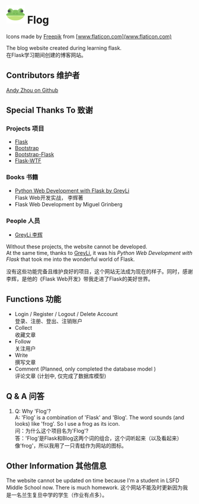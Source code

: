 # <img src="app/static/favicon/favicon.svg" width="50px"> Flog
Icons made by
[Freepik]("https://www.flaticon.com/authors/freepik") from
[www.flaticon.com](www.flaticon.com)

The blog website created during learning flask.  
在Flask学习期间创建的博客网站。

## Contributors 维护者

[Andy Zhou on Github](https://github.com/z-t-y "ZTY")

## Special Thanks To 致谢

### Projects 项目

- [Flask](https://github.com/pallets/flask)
- [Bootstrap](https://github.com/twbs/bootstrap)
- [Bootstrap-Flask](https://github.com/greyli/bootstrap-flask)
- [Flask-WTF](https://github.com/lepture/flask-wtf)

### Books 书籍

- [Python Web Development with Flask by GreyLi](https://helloflask.com)  
  Flask Web开发实战， 李辉著
- Flask Web Development by Miguel Grinberg

### People 人员

- [GreyLi 李辉](https://greyli.com)

Without these projects, the website cannot be developed.  
At the same time, thanks to [GreyLi](https://greyli.com), it was his _Python Web Development with Flask_
that took me into the wonderful world of Flask.

没有这些功能完备且维护良好的项目，这个网站无法成为现在的样子。同时，感谢李辉，是他的《Flask Web开发》带我走进了Flask的美好世界。

## Functions 功能

- Login / Register / Logout / Delete Account  
 登录、注册、登出、注销账户
- Collect  
  收藏文章
- Follow  
  关注用户
- Write  
  撰写文章
- Comment (Planned, only completed the database model )  
  评论文章 (计划中, 仅完成了数据库模型)

## Q & A 问答

1. Q: Why 'Flog'?  
A: 'Flog' is a combination of 'Flask' and 'Blog'. The word sounds (and looks) like 'frog'. So I use a frog as its icon.  
问：为什么这个项目名为'Flog'?  
答：'Flog'是Flask和Blog这两个词的组合，这个词听起来（以及看起来）像'frog'，所以我用了一只青蛙作为网站的图标。

## Other Information 其他信息

The website cannot be updated on time because I'm a student in LSFD Middle School now. There is much homework.
这个网站不能及时更新因为我是一名兰生复旦中学的学生（作业有点多）。
